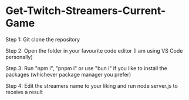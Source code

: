 ﻿# Get-Twitch-Streamers-Current-Game

Step 1: Git clone the repository

Step 2: Open the folder in your favourite code editor (I am using VS Code personally)

Step 3: Run "npm i", "pnpm i" or use "bun i" if you like to install the packages (whichever package manager you prefer)

Step 4: Edit the streamers name to your liking and run node server.js to receive a result
